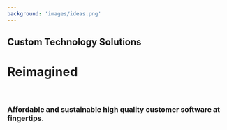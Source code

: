```yaml
---
background: 'images/ideas.png'
---
```


## Custom Technology Solutions
  
# Reimagined

<br>

### Affordable and sustainable high quality customer software at fingertips. 
